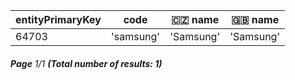 | entityPrimaryKey | code      | 🇨🇿 name | 🇬🇧 name |
| ---------------- | --------- | --------- | --------- |
| 64703            | 'samsung' | 'Samsung' | 'Samsung' |

###### **Page** 1/1 **(Total number of results: 1)**